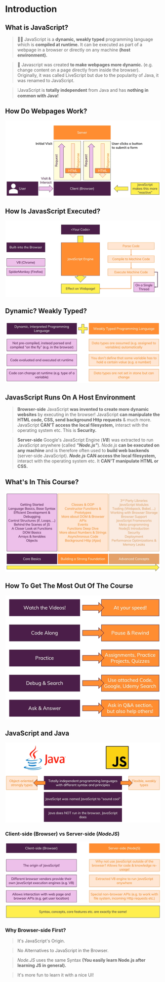 # Introduction

## What is JavaScript?
> 🧑‍💻 JavaScript is a **dynamic, weakly typed** programming language which is **compiled at runtime.**
> It can be executed as part of a webpage in a browser or directly on any machine **(host environment).**

> 🔄️ Javascript was created **to make webpages more dynamic.**
> (e.g. change content on a page directly from inside the browser).
> Originally, it was called LiveScript but due to the popularity of Java, it was renamed to JavaScript.

> ❕JavaScript is **totally independent** from Java and has **nothing in common with Java!**

## How Do Webpages Work?

![how-do-web-pages-work-diagram.png](assets/how-do-webpages-work-diagram.png)

## How Is JavasScript Executed?

![how-is-javascript-executed-diagram.png](assets/how-is-javascript-executed-diagram.png)

## Dynamic? Weakly Typed?

![dynamic-weakly-typed.png](assets/dynamic-weakly-typed-diagram.png)

## JavasScript Runs On A Host Environment

> **Browser-side**
> JavaScript **was invented to create more dynamic websites** by executing in the browser!
> JavaScript **can manipulate the HTML  code, CSS, send background Http requests** & much more.
> JavaScript **CAN'T access the local filesystem,** interact with the operating system etc. This is **Security.**

> **Server-side**
> Google's JavaScript Engine (***V8***) was extracted to run JavaScript anywhere (called ***"Node.js"***).
> *Node.js* **can be executed on any machine** and is therefore often used to **build web backends** (server-side JavaScript).
> ***Node.js*** **CAN access the local filesystem,** interact with the operating system etc. It **CAN'T manipulate HTML or CSS.**

## What's In This Course?

![whats-in-this-course-diagram.png](assets/whats-in-this-course-diagram.png)

## How To Get The Most Out Of The Course

![how-to-get-the-most-out-of-the-course-diagram.png](assets/how-to-get-the-most-out-of-the-course-diagram.png)

## JavaScript and Java

![javascript-and-java-diagram.png](assets/javascript-and-java-diagram.png)

### Client-side (**Browser**) vs Server-side (***NodeJS***)

![client-side-vs-server-side-diagram.png](assets/client-side-vs-server-side-diagram.png)

### Why Browser-side First?

> It's JavaScript's Origin.

> No Alternatives to JavaScript in the Browser.

> *Node.JS* uses the same Syntax **(You easily learn Node.js after learning JS in general).**

> It's more fun to learn it with a nice UI!